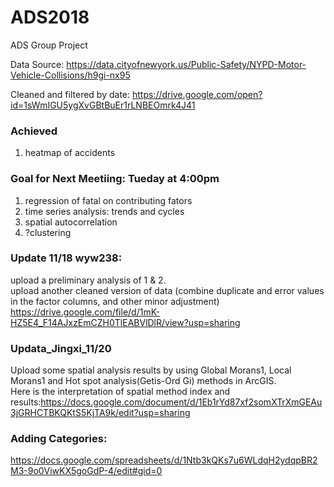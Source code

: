 # ADS2018
ADS Group Project

Data Source: https://data.cityofnewyork.us/Public-Safety/NYPD-Motor-Vehicle-Collisions/h9gi-nx95

Cleaned and filtered by date: https://drive.google.com/open?id=1sWmIGU5ygXvGBtBuEr1rLNBEOmrk4J41

### Achieved
1. heatmap of accidents

### Goal for Next Meetiing: Tueday at 4:00pm
1. regression of fatal on contributing fators
2. time series analysis: trends and cycles
3. spatial autocorrelation
3. ?clustering

### Update 11/18 wyw238:
upload a preliminary analysis of 1 & 2.\
upload another cleaned version of data (combine duplicate and error values in the factor columns, and other minor adjustment)
https://drive.google.com/file/d/1mK-HZ5E4_F14AJxzEmCZH0TlEABVlDlR/view?usp=sharing


### Updata_Jingxi_11/20
Upload some spatial analysis results by using Global Morans1, Local Morans1 and Hot spot analysis(Getis-Ord Gi) methods in ArcGIS.\
Here is the interpretation of spatial method index and results:https://docs.google.com/document/d/1Eb1rYd87xf2somXTrXmGEAu3jGRHCTBKQKtS5KjTA9k/edit?usp=sharing


### Adding Categories:
https://docs.google.com/spreadsheets/d/1Ntb3kQKs7u6WLdqH2ydqpBR2M3-9o0ViwKX5goGdP-4/edit#gid=0
